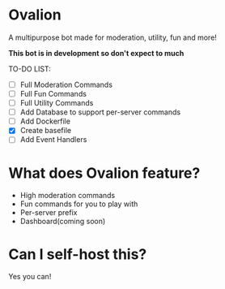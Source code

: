 # Ovalion
 A multipurpose bot made for moderation, utility, fun and more!
 
 **This bot is in development so don't expect to much**
 
 TO-DO LIST:
 
 - [ ] Full Moderation Commands  
 - [ ] Full Fun Commands  
 - [ ] Full Utility Commands  
 - [ ] Add Database to support per-server commands  
 - [ ] Add Dockerfile  
 - [X] Create basefile  
 - [ ] Add Event Handlers  
 
# What does Ovalion feature?

- High moderation commands
- Fun commands for you to play with
- Per-server prefix
- Dashboard(coming soon)

# Can I self-host this?

Yes you can!
